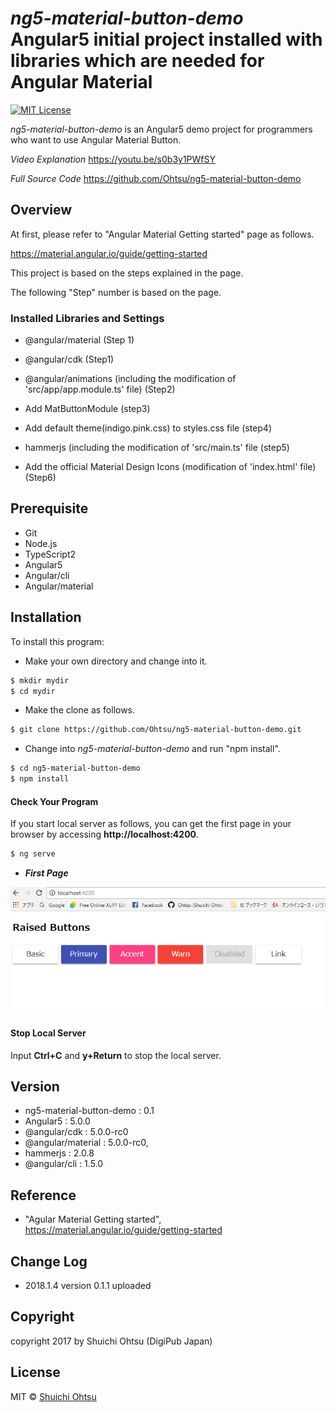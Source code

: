 
# _ng5-material-button-demo_ Angular5 initial project installed with libraries which are needed for Angular Material
[![MIT License](http://img.shields.io/badge/license-MIT-blue.svg?style=flat)](LICENSE)


_ng5-material-button-demo_ is an Angular5  demo project for programmers who want to use Angular Material Button.

_Video Explanation_
<https://youtu.be/s0b3y1PWfSY>

_Full Source Code_
<https://github.com/Ohtsu/ng5-material-button-demo>

## Overview 
    
At first, please refer to "Angular Material Getting started" page as follows. 
    
<https://material.angular.io/guide/getting-started>
 
This project is based on the steps explained in the page. 

The following "Step" number is based on the page. 

### Installed Libraries and Settings 

   - @angular/material (Step 1)

   - @angular/cdk (Step1)

   - @angular/animations (including the modification of 'src/app/app.module.ts' file) (Step2)

   - Add MatButtonModule (step3)

   - Add default theme(indigo.pink.css) to styles.css file (step4)

   - hammerjs (including the modification of 'src/main.ts' file (step5)

   - Add the official Material Design Icons (modification of 'index.html' file) (Step6) 


 

## Prerequisite

   - Git
   - Node.js
   - TypeScript2
   - Angular5
   - Angular/cli
   - Angular/material



## Installation

To install this program:

   - Make your own directory and change into it.

```bash
$ mkdir mydir
$ cd mydir
```
   - Make the clone as follows.

```bash
$ git clone https://github.com/Ohtsu/ng5-material-button-demo.git
```

   - Change into _ng5-material-button-demo_ and run "npm install".

```bash
$ cd ng5-material-button-demo
$ npm install 
```


#### Check Your Program

If you start local server as follows, you can get the first page in your browser by accessing **http://localhost:4200**.


```bash
$ ng serve
```

  - ***First Page*** 

  <img src="https://raw.githubusercontent.com/Ohtsu/images/master/button_01.png" width= "640" >


#### Stop Local Server

Input **Ctrl+C** and **y+Return** to stop the local server.




## Version

   - ng5-material-button-demo : 0.1
   - Angular5     : 5.0.0
   - @angular/cdk : 5.0.0-rc0
   - @angular/material : 5.0.0-rc0,
   - hammerjs : 2.0.8
   - @angular/cli : 1.5.0



## Reference

- "Agular Material Getting started",
<https://material.angular.io/guide/getting-started>



## Change Log

 - 2018.1.4  version 0.1.1 uploaded


## Copyright

copyright 2017 by Shuichi Ohtsu (DigiPub Japan)


## License

MIT © [Shuichi Ohtsu](ohtsu@digipub-net.com)
